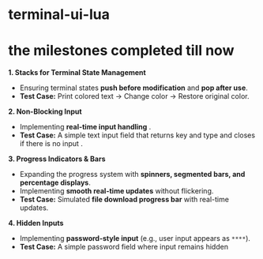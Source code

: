 # terminal-ui-lua
# the milestones completed till now
**1. Stacks for Terminal State Management**


- Ensuring terminal states **push before modification** and **pop after use**.
- **Test Case:** Print colored text → Change color → Restore original color.

 **2. Non-Blocking Input**
 
- Implementing **real-time input handling** .
- **Test Case:** A simple text input field that returns key and type and closes if there is no input .

**3. Progress Indicators & Bars**

- Expanding the progress system with **spinners, segmented bars, and percentage displays**.
- Implementing **smooth real-time updates** without flickering.
- **Test Case:** Simulated **file download progress bar** with real-time updates.

**4. Hidden Inputs**

- Implementing **password-style input** (e.g., user input appears as `****`).
- **Test Case:** A simple password field where input remains hidden
